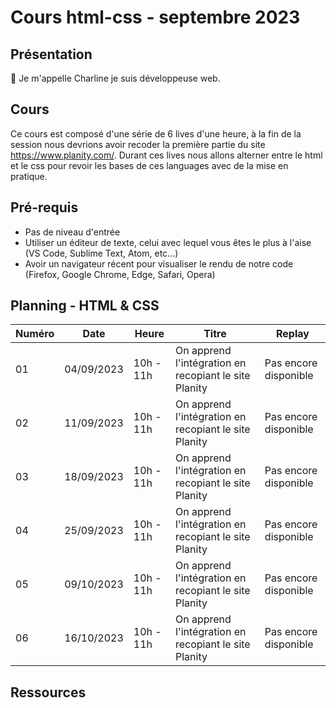 # Cours html-css - septembre 2023

## Présentation

👋 Je m'appelle Charline je suis développeuse web.

## Cours

Ce cours est composé d'une série de 6 lives d'une heure, à la fin de la session nous devrions avoir recoder la première partie du site https://www.planity.com/.
Durant ces lives nous allons alterner entre le html et le css pour revoir les bases de ces languages avec de la mise en pratique.

## Pré-requis

- Pas de niveau d'entrée
- Utiliser un éditeur de texte, celui avec lequel vous êtes le plus à l'aise (VS Code, Sublime Text, Atom, etc...)
- Avoir un navigateur récent pour visualiser le rendu de notre code (Firefox, Google Chrome, Edge, Safari, Opera)

## Planning - HTML & CSS

| Numéro | Date       | Heure     | Titre                                                 | Replay                |
| ------ | ---------- | --------- | ----------------------------------------------------- | --------------------- |
| 01     | 04/09/2023 | 10h - 11h | On apprend l'intégration en recopiant le site Planity | Pas encore disponible |
| 02     | 11/09/2023 | 10h - 11h | On apprend l'intégration en recopiant le site Planity | Pas encore disponible |
| 03     | 18/09/2023 | 10h - 11h | On apprend l'intégration en recopiant le site Planity | Pas encore disponible |
| 04     | 25/09/2023 | 10h - 11h | On apprend l'intégration en recopiant le site Planity | Pas encore disponible |
| 05     | 09/10/2023 | 10h - 11h | On apprend l'intégration en recopiant le site Planity | Pas encore disponible |
| 06     | 16/10/2023 | 10h - 11h | On apprend l'intégration en recopiant le site Planity | Pas encore disponible |

## Ressources
